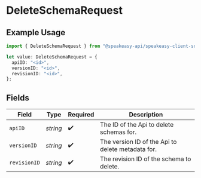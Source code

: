 # DeleteSchemaRequest

## Example Usage

```typescript
import { DeleteSchemaRequest } from "@speakeasy-api/speakeasy-client-sdk-typescript/sdk/models/operations";

let value: DeleteSchemaRequest = {
  apiID: "<id>",
  versionID: "<id>",
  revisionID: "<id>",
};
```

## Fields

| Field                                             | Type                                              | Required                                          | Description                                       |
| ------------------------------------------------- | ------------------------------------------------- | ------------------------------------------------- | ------------------------------------------------- |
| `apiID`                                           | *string*                                          | :heavy_check_mark:                                | The ID of the Api to delete schemas for.          |
| `versionID`                                       | *string*                                          | :heavy_check_mark:                                | The version ID of the Api to delete metadata for. |
| `revisionID`                                      | *string*                                          | :heavy_check_mark:                                | The revision ID of the schema to delete.          |